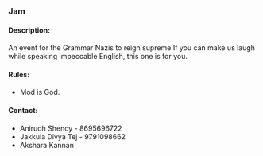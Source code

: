 ### Jam

#### <!-- <i class="fas fa-edit"></i> --> Description:
An event for the Grammar Nazis to reign supreme.If you can make us laugh while speaking impeccable English, this one is for you.

#### <!-- <i class="fas fa-bullhorn"></i> --> Rules:
* Mod is God.

#### <!-- <i class="fas fa-phone"></i> --> Contact:
* Anirudh Shenoy - 8695696722
* Jakkula Divya Tej - 9791098662
* Akshara Kannan
